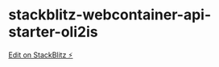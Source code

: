 # stackblitz-webcontainer-api-starter-oli2is

[Edit on StackBlitz ⚡️](https://stackblitz.com/edit/stackblitz-webcontainer-api-starter-oli2is)